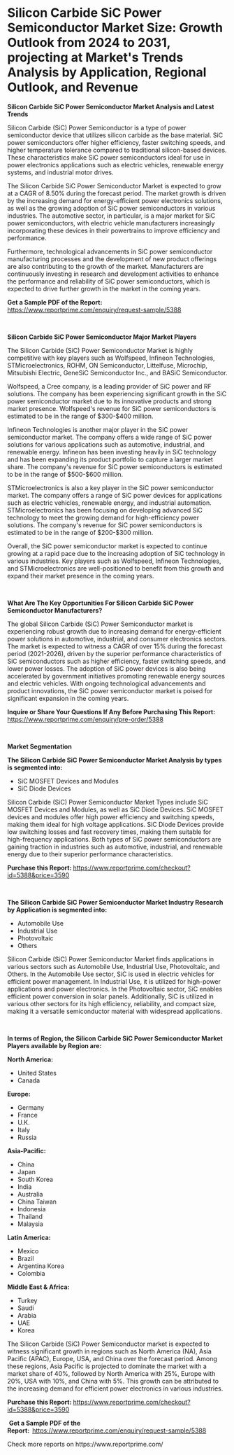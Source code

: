 <p><h1>Silicon Carbide SiC Power Semiconductor Market Size: Growth Outlook from 2024 to 2031, projecting at Market's Trends Analysis by Application, Regional Outlook, and Revenue</h1></p><p><strong>Silicon Carbide SiC Power Semiconductor Market Analysis and Latest Trends</strong></p>
<p><p>Silicon Carbide (SiC) Power Semiconductor is a type of power semiconductor device that utilizes silicon carbide as the base material. SiC power semiconductors offer higher efficiency, faster switching speeds, and higher temperature tolerance compared to traditional silicon-based devices. These characteristics make SiC power semiconductors ideal for use in power electronics applications such as electric vehicles, renewable energy systems, and industrial motor drives.</p><p>The Silicon Carbide SiC Power Semiconductor Market is expected to grow at a CAGR of 8.50% during the forecast period. The market growth is driven by the increasing demand for energy-efficient power electronics solutions, as well as the growing adoption of SiC power semiconductors in various industries. The automotive sector, in particular, is a major market for SiC power semiconductors, with electric vehicle manufacturers increasingly incorporating these devices in their powertrains to improve efficiency and performance.</p><p>Furthermore, technological advancements in SiC power semiconductor manufacturing processes and the development of new product offerings are also contributing to the growth of the market. Manufacturers are continuously investing in research and development activities to enhance the performance and reliability of SiC power semiconductors, which is expected to drive further growth in the market in the coming years.</p></p>
<p><strong>Get a Sample PDF of the Report:&nbsp;</strong> <a href="https://www.reportprime.com/enquiry/request-sample/5388">https://www.reportprime.com/enquiry/request-sample/5388</a></p>
<p>&nbsp;</p>
<p><strong>Silicon Carbide SiC Power Semiconductor Major Market Players</strong></p>
<p><p>The Silicon Carbide (SiC) Power Semiconductor Market is highly competitive with key players such as Wolfspeed, Infineon Technologies, STMicroelectronics, ROHM, ON Semiconductor, Littelfuse, Microchip, Mitsubishi Electric, GeneSiC Semiconductor Inc., and BASiC Semiconductor. </p><p>Wolfspeed, a Cree company, is a leading provider of SiC power and RF solutions. The company has been experiencing significant growth in the SiC power semiconductor market due to its innovative products and strong market presence. Wolfspeed's revenue for SiC power semiconductors is estimated to be in the range of $300-$400 million.</p><p>Infineon Technologies is another major player in the SiC power semiconductor market. The company offers a wide range of SiC power solutions for various applications such as automotive, industrial, and renewable energy. Infineon has been investing heavily in SiC technology and has been expanding its product portfolio to capture a larger market share. The company's revenue for SiC power semiconductors is estimated to be in the range of $500-$600 million.</p><p>STMicroelectronics is also a key player in the SiC power semiconductor market. The company offers a range of SiC power devices for applications such as electric vehicles, renewable energy, and industrial automation. STMicroelectronics has been focusing on developing advanced SiC technology to meet the growing demand for high-efficiency power solutions. The company's revenue for SiC power semiconductors is estimated to be in the range of $200-$300 million.</p><p>Overall, the SiC power semiconductor market is expected to continue growing at a rapid pace due to the increasing adoption of SiC technology in various industries. Key players such as Wolfspeed, Infineon Technologies, and STMicroelectronics are well-positioned to benefit from this growth and expand their market presence in the coming years.</p></p>
<p>&nbsp;</p>
<p><strong>What Are The Key Opportunities For Silicon Carbide SiC Power Semiconductor Manufacturers?</strong></p>
<p><p>The global Silicon Carbide (SiC) Power Semiconductor market is experiencing robust growth due to increasing demand for energy-efficient power solutions in automotive, industrial, and consumer electronics sectors. The market is expected to witness a CAGR of over 15% during the forecast period (2021-2026), driven by the superior performance characteristics of SiC semiconductors such as higher efficiency, faster switching speeds, and lower power losses. The adoption of SiC power devices is also being accelerated by government initiatives promoting renewable energy sources and electric vehicles. With ongoing technological advancements and product innovations, the SiC power semiconductor market is poised for significant expansion in the coming years.</p></p>
<p><strong>Inquire or Share Your Questions If Any Before Purchasing This Report:</strong> <a href="https://www.reportprime.com/enquiry/pre-order/5388">https://www.reportprime.com/enquiry/pre-order/5388</a></p>
<p>&nbsp;</p>
<p><strong>Market Segmentation</strong></p>
<p><strong>The Silicon Carbide SiC Power Semiconductor Market Analysis by types is segmented into:</strong></p>
<p><ul><li>SiC MOSFET Devices and Modules</li><li>SiC Diode Devices</li></ul></p>
<p><p>Silicon Carbide (SiC) Power Semiconductor Market Types include SiC MOSFET Devices and Modules, as well as SiC Diode Devices. SiC MOSFET devices and modules offer high power efficiency and switching speeds, making them ideal for high voltage applications. SiC Diode Devices provide low switching losses and fast recovery times, making them suitable for high-frequency applications. Both types of SiC power semiconductors are gaining traction in industries such as automotive, industrial, and renewable energy due to their superior performance characteristics.</p></p>
<p><strong>Purchase this Report:&nbsp;</strong><a href="https://www.reportprime.com/checkout?id=5388&price=3590">https://www.reportprime.com/checkout?id=5388&price=3590</a></p>
<p>&nbsp;</p>
<p><strong>The Silicon Carbide SiC Power Semiconductor Market Industry Research by Application is segmented into:</strong></p>
<p><ul><li>Automobile Use</li><li>Industrial Use</li><li>Photovoltaic</li><li>Others</li></ul></p>
<p><p>Silicon Carbide (SiC) Power Semiconductor Market finds applications in various sectors such as Automobile Use, Industrial Use, Photovoltaic, and Others. In the Automobile Use sector, SiC is used in electric vehicles for efficient power management. In Industrial Use, it is utilized for high-power applications and power electronics. In the Photovoltaic sector, SiC enables efficient power conversion in solar panels. Additionally, SiC is utilized in various other sectors for its high efficiency, reliability, and compact size, making it a versatile semiconductor material with widespread applications.</p></p>
<p>&nbsp;</p>
<p><strong>In terms of Region, the Silicon Carbide SiC Power Semiconductor Market Players available by Region are:</strong></p>
<p>
    <p> <strong> North America: </strong>
        <ul>
            <li>United States</li>
            <li>Canada</li>
        </ul>
        </p> 
    <p> <strong> Europe: </strong>
        <ul>
            <li>Germany</li>
            <li>France</li>
            <li>U.K.</li>
            <li>Italy</li>
            <li>Russia</li>
        </ul>
        </p> 
    <p> <strong> Asia-Pacific: </strong>
        <ul>
            <li>China</li>
            <li>Japan</li>
            <li>South Korea</li>
            <li>India</li>
            <li>Australia</li>
            <li>China Taiwan</li>
            <li>Indonesia</li>
            <li>Thailand</li>
            <li>Malaysia</li>
        </ul>
        </p> 
    <p> <strong> Latin America: </strong>
        <ul>
            <li>Mexico</li>
            <li>Brazil</li>
            <li>Argentina Korea</li>
            <li>Colombia</li>
        </ul>
        </p> 
    <p> <strong> Middle East & Africa: </strong>
        <ul>
            <li>Turkey</li>
            <li>Saudi</li>
            <li>Arabia</li>
            <li>UAE</li>
            <li>Korea</li>
        </ul>
    </p>
    </p>
<p><p>The Silicon Carbide (SiC) Power Semiconductor market is expected to witness significant growth in regions such as North America (NA), Asia Pacific (APAC), Europe, USA, and China over the forecast period. Among these regions, Asia Pacific is projected to dominate the market with a market share of 40%, followed by North America with 25%, Europe with 20%, USA with 10%, and China with 5%. This growth can be attributed to the increasing demand for efficient power electronics in various industries.</p></p>
<p><strong>Purchase this Report: </strong><a href="https://www.reportprime.com/checkout?id=5388&price=3590">https://www.reportprime.com/checkout?id=5388&price=3590</a></p>
<p>&nbsp;<strong>Get a Sample PDF of the Report:&nbsp;&nbsp;</strong><a href="https://www.reportprime.com/enquiry/request-sample/5388">https://www.reportprime.com/enquiry/request-sample/5388</a></p>
<p><strong></strong></p>
<p>Check more reports on https://www.reportprime.com/</p>